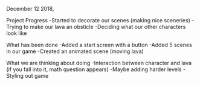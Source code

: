 December 12 2018,

Project Progress
-Started to decorate our scenes (making nice sceneries)
-Trying to make our lava an obsticle
-Deciding what our other characters look like

What has been done
-Added a start screen with a button
-Added 5 scenes in our game
-Created an animated scene (moving lava)

What we are thinking about doing
-Interaction between character and lava (if you fall into it, math question appears)
-Maybe adding harder levels
-Styling out game 
